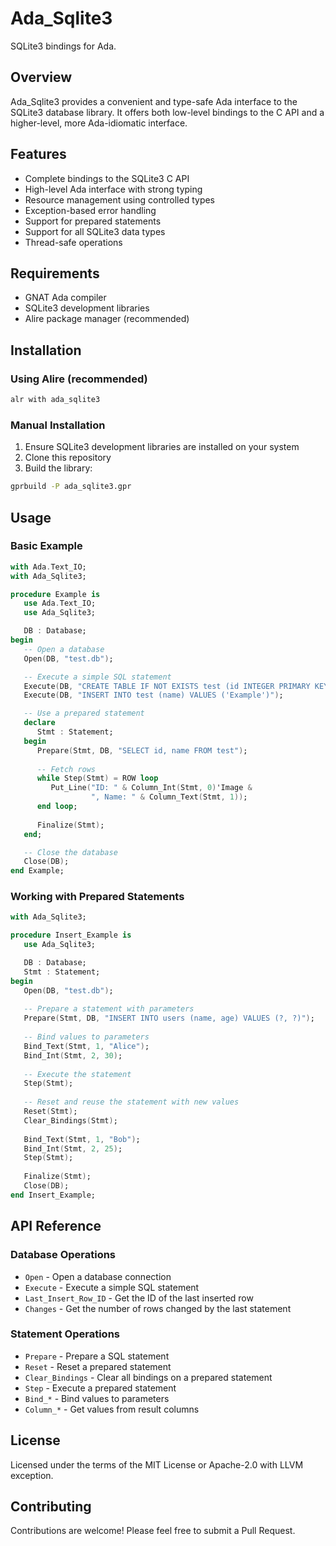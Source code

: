 # Ada_Sqlite3

SQLite3 bindings for Ada.

## Overview

Ada_Sqlite3 provides a convenient and type-safe Ada interface to the SQLite3 database library. It offers both low-level bindings to the C API and a higher-level, more Ada-idiomatic interface.

## Features

- Complete bindings to the SQLite3 C API
- High-level Ada interface with strong typing
- Resource management using controlled types
- Exception-based error handling
- Support for prepared statements
- Support for all SQLite3 data types
- Thread-safe operations

## Requirements

- GNAT Ada compiler
- SQLite3 development libraries
- Alire package manager (recommended)

## Installation

### Using Alire (recommended)

```bash
alr with ada_sqlite3
```

### Manual Installation

1. Ensure SQLite3 development libraries are installed on your system
2. Clone this repository
3. Build the library:

```bash
gprbuild -P ada_sqlite3.gpr
```

## Usage

### Basic Example

```ada
with Ada.Text_IO;
with Ada_Sqlite3;

procedure Example is
   use Ada.Text_IO;
   use Ada_Sqlite3;

   DB : Database;
begin
   -- Open a database
   Open(DB, "test.db");

   -- Execute a simple SQL statement
   Execute(DB, "CREATE TABLE IF NOT EXISTS test (id INTEGER PRIMARY KEY, name TEXT)");
   Execute(DB, "INSERT INTO test (name) VALUES ('Example')");

   -- Use a prepared statement
   declare
      Stmt : Statement;
   begin
      Prepare(Stmt, DB, "SELECT id, name FROM test");
      
      -- Fetch rows
      while Step(Stmt) = ROW loop
         Put_Line("ID: " & Column_Int(Stmt, 0)'Image & 
                  ", Name: " & Column_Text(Stmt, 1));
      end loop;
      
      Finalize(Stmt);
   end;

   -- Close the database
   Close(DB);
end Example;
```

### Working with Prepared Statements

```ada
with Ada_Sqlite3;

procedure Insert_Example is
   use Ada_Sqlite3;

   DB : Database;
   Stmt : Statement;
begin
   Open(DB, "test.db");
   
   -- Prepare a statement with parameters
   Prepare(Stmt, DB, "INSERT INTO users (name, age) VALUES (?, ?)");
   
   -- Bind values to parameters
   Bind_Text(Stmt, 1, "Alice");
   Bind_Int(Stmt, 2, 30);
   
   -- Execute the statement
   Step(Stmt);
   
   -- Reset and reuse the statement with new values
   Reset(Stmt);
   Clear_Bindings(Stmt);
   
   Bind_Text(Stmt, 1, "Bob");
   Bind_Int(Stmt, 2, 25);
   Step(Stmt);
   
   Finalize(Stmt);
   Close(DB);
end Insert_Example;
```

## API Reference

### Database Operations

- `Open` - Open a database connection
- `Execute` - Execute a simple SQL statement
- `Last_Insert_Row_ID` - Get the ID of the last inserted row
- `Changes` - Get the number of rows changed by the last statement

### Statement Operations

- `Prepare` - Prepare a SQL statement
- `Reset` - Reset a prepared statement
- `Clear_Bindings` - Clear all bindings on a prepared statement
- `Step` - Execute a prepared statement
- `Bind_*` - Bind values to parameters
- `Column_*` - Get values from result columns

## License

Licensed under the terms of the MIT License or Apache-2.0 with LLVM exception.

## Contributing

Contributions are welcome! Please feel free to submit a Pull Request.
